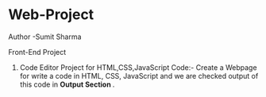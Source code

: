 # Web-Project
Author -Sumit Sharma 

Front-End Project
1. Code Editor Project for HTML,CSS,JavaScript Code:-
Create a Webpage for write a code in HTML, CSS, JavaScript and we are checked output of this code in <b>Output Section </b>. 
